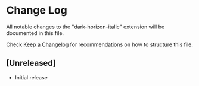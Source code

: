 # Change Log

All notable changes to the "dark-horizon-italic" extension will be documented in this file.

Check [Keep a Changelog](http://keepachangelog.com/) for recommendations on how to structure this file.

## [Unreleased]

- Initial release
